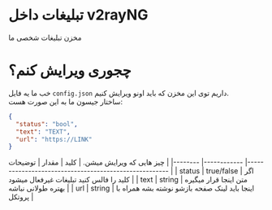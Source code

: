 # تبلیغات داخل v2rayNG
مخزن تبلیغات شخصی ما
# چجوری ویرایش کنم؟
خب ما یه فایل `config.json` داریم توی این مخزن که باید اونو ویرایش کنیم.\
ساختار جیسون ما به این صورت هست:
```json
{
  "status": "bool",
  "text": "TEXT",
  "url": "https://LINK"
}
```
چیز هایی که ویرایش میشن.
| کلید   	| مقدار      	| توضیحات                                              	|
|--------	|------------	|------------------------------------------------------	|
| status 	| true/false 	| اگر کلید را فالس کنید تبلیغات غیرفعال میشود          	|
| text   	| string     	| متن اینجا قرار میگیره بهتره طولانی نباشه             	|
| url    	| string     	| اینجا باید لینک صفحه بازشو نوشته بشه همراه با پروتکل 	|
